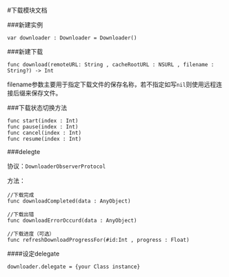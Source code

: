 #下载模块文档

###新建实例

	var downloader : Downloader = Downloader()
	

###新建下载

	func download(remoteURL: String , cacheRootURL : NSURL , filename : String?) -> Int
	
filename参数主要用于指定下载文件的保存名称，若不指定如写`nil`则使用远程连接后缀来保存文件。
	
###下载状态切换方法

	func start(index : Int)
    func pause(index : Int)
    func cancel(index : Int)
    func resume(index : Int)
    
###delegte

协议：`DownloaderObserverProtocol`

方法：

	//下载完成
    func downloadCompleted(data : AnyObject)
    
    //下载出错
    func downloadErrorOccurd(data : AnyObject)
    
    //下载进度（可选）
    func refreshDownloadProgressFor(#id:Int , progress : Float)

####设定delegate

	downloader.delegate = {your Class instance}
	
